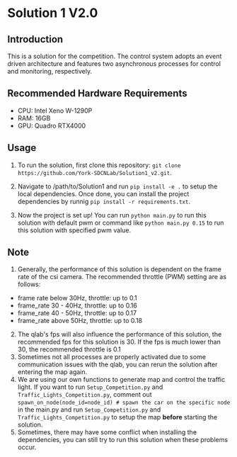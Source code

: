 # Solution 1 V2.0
## Introduction
This is a solution for the competition. The control system adopts an event driven architecture and features two asynchronous processes for control and monitoring, respectively. 
## Recommended Hardware Requirements
- CPU: Intel Xeno W-1290P 
- RAM: 16GB 
- GPU: Quadro RTX4000
## Usage
1. To run the solution, first clone this repository: 
```git clone https://github.com/York-SDCNLab/Solution1_v2.git```.

2. Navigate to /path/to/Solution1 and run ```pip install -e .``` to setup 
the local dependencies. Once done, you can install the project dependencies by runnig ```pip install -r requirements.txt```. 

3. Now the project is set up! You can run ```python main.py``` to run this solution with default pwm or command like ```python main.py 0.15``` to run this solution with specified pwm value. 
## Note
1. Generally, the performance of this solution is dependent on the frame rate of the csi camera. The recommended throttle (PWM) setting are as follows: 
- frame rate below 30Hz, throttle: up to 0.1 
- frame_rate 30 - 40Hz, throttle: up to 0.16    
- frame_rate 40 - 50Hz, throttle: up to 0.17    
- frame_rate above 50Hz, throttle: up to 0.18 
2. The qlab's fps will also influence the performance of this solution, the recommended fps for this solution is 30. If the fps is much lower than 30, the recommended throttle is 0.1
3. Sometimes not all processes are properly activated due to some communication issues with the qlab, you can rerun the solution after entering the map again.
4. We are using our own functions to generate map and control the traffic light. If you want to run `Setup_Competition.py` and `Traffic_Lights_Competition.py`, comment out `spawn_on_node(node_id=node_id) # spawn the car on the specific node` in the main.py and run `Setup_Competition.py` and `Traffic_Lights_Competition.py` to setup the map <b>before</b> starting the solution.
5. Sometimes, there may have some conflict when installing the dependencies, you can still try to run this solution when these problems occur.  


